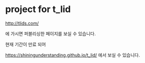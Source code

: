 # project for t_lid

http://tlids.com/

에 가시면 퍼블리싱한 페이지를 보실 수 있습니다.

현재 기간이 만료 되어

https://shiningunderstanding.github.io/t_lid/ 에서 보실 수 있습니다.
